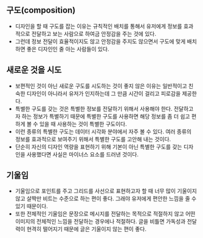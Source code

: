 ## 구도(composition)
- 디자인을 할 때 구도를 잡는 이유는 규칙적인 배치를 통해서 유저에게 정보를 효과적으로 전달하고 보는 사람으로 하여금 안정감을 주는 것에 있다.
- 그런데 정보 전달이 효율적이지도 않고 안정감을 주지도 않으면서 구도에 맞게 배치하면 좋은 디자인인 줄 아는 사람들이 있다.

## 새로운 것을 시도
- 보편적인 것이 아닌 새로운 구도를 시도하는 것이 좋지 않은 이유는 일반적이고 친숙한 디자인이 아니라서 유저가 인지하는데 그 만큼 시간이 걸리고 피로감을 제공한다.
- 특별한 구도를 갖는 것은 특별한 정보를 전달하기 위해서 사용해야 한다. 전달하고자 하는 정보가 특별하기 때문에 특별한 구도를 사용하면 해당 정보를 좀 더 쉽고 편하게 볼 수 있을 때 사용하는 것이 특별한 구도이다.
- 이런 종류의 특별한 구도는 데이터 시각화 분야에서 자주 볼 수 있다. 여러 종류의 정보를 효과적으로 보여주기 위해서 특별한 구도를 고안해 내는 것이다.
- 단순히 자신의 디자인 역량을 표현하기 위해 기본이 아닌 특별한 구도를 갖는 디자인을 사용했다면 사실은 마이너스 요소를 드러낸 것이다.

## 기울임
- 기울임으로 포인트를 주고 그리드를 사선으로 표현하고자 할 때 너무 많이 기울이지 않고 살짝만 비트는 수준으로 하는 편이 좋다. 그래야 유저에게 편안한 느낌을 줄 수 있기 때문이다.
- 또한 전체적인 기울임은 문장으로 메시지를 전달하는 목적으로 적절하지 않고 어떤 이미지의 전체적인 느낌을 전달하는 경우에나 적절하다. 글을 비틀면 가독성과 전달력이 현격히 떨어지기 때문에 글은 기울이지 않는 편이 좋다.
